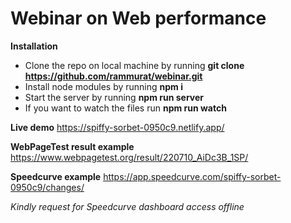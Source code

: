 # Webinar on Web performance

**Installation**
 - Clone the repo on local machine by running **git clone https://github.com/rammurat/webinar.git**
 - Install node modules by running **npm i**
 - Start the server by running **npm run server**
 - If you want to watch the files run **npm run watch**
 
**Live demo**
https://spiffy-sorbet-0950c9.netlify.app/

**WebPageTest result example**
https://www.webpagetest.org/result/220710_AiDc3B_1SP/

**Speedcurve example**
https://app.speedcurve.com/spiffy-sorbet-0950c9/changes/

_Kindly request for Speedcurve dashboard access offline_
